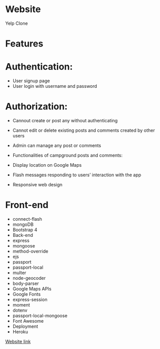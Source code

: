 # Website

Yelp Clone

# Features

# Authentication:

- User signup page
- User login with username and password

# Authorization:

- Cannout create or post any without authenticating

- Cannot edit or delete existing posts and comments created by other users

- Admin can manage any post or comments

- Functionalities of campground posts and comments:

- Display location on Google Maps

- Flash messages responding to users’ interaction with the app

* Responsive web design

# Front-end

- connect-flash
- mongoDB
- Bootstrap 4
- Back-end
- express
- mongoose
- method-override
- ejs
- passport
- passport-local
- multer
- node-geocoder
- body-parser
- Google Maps APIs
- Google Fonts
- express-session
- moment
- dotenv
- passport-local-mongoose
- Font Awesome
- Deployment
- Heroku

[Website link](http://gurungabit.herokuapp.com/)
